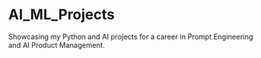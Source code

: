 # AI_ML_Projects
Showcasing my Python and AI projects for a career in Prompt Engineering and AI Product Management.
